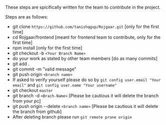 These steps are spicifically written for the team to contribute in the project.

Steps are as follows:

* git clone `https://github.com/tanishqgup/Rojgaar.git` [only for the first time]
* cd Rojgaar/frontend [meant for frontend team to contribute, only for the first time]
* npm install [only for the first time]
* git checkout -b `<Your Branch Name>`
* do your work as stated by other team members [do as many commits]
* git add .
* git commit -m "valid message"
* git push origin `<branch name>`
* If asked to verify yourself please do so by `git config user.email "Your email"` and `git config user.name "Your username"`
* git checkout `master`
* git branch -d `<Brach-Name>` [Please be cautious it will delete the branch from your pc]
* git push origin --delete `<branch name>` [Please be cautious it will delete the branch from github]
* After deleting branch please run `git remote prune origin`
